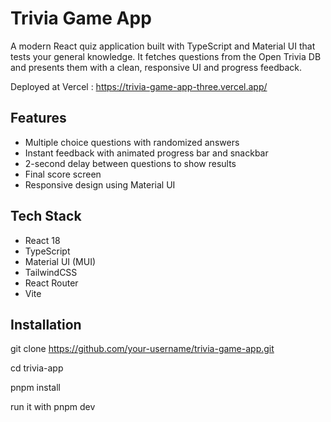 # Trivia Game App

A modern React quiz application built with TypeScript and Material UI that tests your general knowledge. It fetches questions from the Open Trivia DB and presents them with a clean, responsive UI and progress feedback.

Deployed at Vercel : https://trivia-game-app-three.vercel.app/

## Features

- Multiple choice questions with randomized answers
- Instant feedback with animated progress bar and snackbar
- 2-second delay between questions to show results
- Final score screen
- Responsive design using Material UI

## Tech Stack

- React 18
- TypeScript
- Material UI (MUI)
- TailwindCSS
- React Router
- Vite

## Installation

   git clone https://github.com/your-username/trivia-game-app.git
   
   cd trivia-app
   
   pnpm install

   run it with pnpm dev


   

